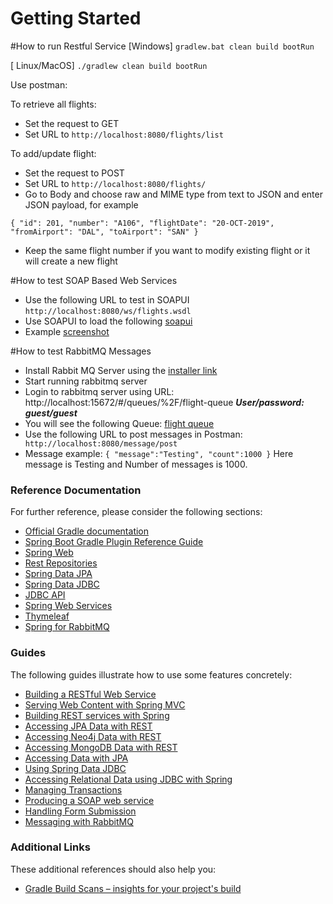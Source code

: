 # Getting Started

#How to run Restful Service
[Windows]
`gradlew.bat clean build bootRun` 

[ Linux/MacOS]
`./gradlew clean build bootRun` 

Use postman:

To retrieve all flights: 
- Set the request to GET 
- Set URL to `http://localhost:8080/flights/list`

To add/update flight:
- Set the request to POST
- Set URL to `http://localhost:8080/flights/`
- Go to Body and choose raw and MIME type from text to JSON and enter JSON payload, for example

`{
        "id": 201,
        "number": "A106",
        "flightDate": "20-OCT-2019",
        "fromAirport": "DAL",
        "toAirport": "SAN"
}`
- Keep the same flight number if you want to modify existing flight or it will create a new flight

#How to test SOAP Based Web Services

- Use the following URL to test in SOAPUI `http://localhost:8080/ws/flights.wsdl`
- Use SOAPUI to load the following [soapui](soapui/flights-soapui-project.xml) 
- Example [screenshot](soapui/SoapUI-ScreenShot.png)

#How to test RabbitMQ Messages
- Install Rabbit MQ Server using the [installer link](https://www.rabbitmq.com/download.html)
- Start running rabbitmq server 
- Login to rabbitmq server using URL: http://localhost:15672/#/queues/%2F/flight-queue
    _**User/password: guest/guest**_ 
- You will see the following Queue: [flight queue](rabbitmq/RabbitMQScreenshot.png)
- Use the following URL to post messages in Postman: `
http://localhost:8080/message/post`
- Message example: 
`{
	"message":"Testing",
	"count":1000
}` 
Here message is Testing and Number of messages is 1000.


### Reference Documentation
For further reference, please consider the following sections:

* [Official Gradle documentation](https://docs.gradle.org)
* [Spring Boot Gradle Plugin Reference Guide](https://docs.spring.io/spring-boot/docs/2.2.0.RELEASE/gradle-plugin/reference/html/)
* [Spring Web](https://docs.spring.io/spring-boot/docs/2.2.0.RELEASE/reference/htmlsingle/#boot-features-developing-web-applications)
* [Rest Repositories](https://docs.spring.io/spring-boot/docs/2.2.0.RELEASE/reference/htmlsingle/#howto-use-exposing-spring-data-repositories-rest-endpoint)
* [Spring Data JPA](https://docs.spring.io/spring-boot/docs/2.2.0.RELEASE/reference/htmlsingle/#boot-features-jpa-and-spring-data)
* [Spring Data JDBC](https://docs.spring.io/spring-data/jdbc/docs/current/reference/html/)
* [JDBC API](https://docs.spring.io/spring-boot/docs/2.2.0.RELEASE/reference/htmlsingle/#boot-features-sql)
* [Spring Web Services](https://docs.spring.io/spring-boot/docs/2.2.0.RELEASE/reference/htmlsingle/#boot-features-webservices)
* [Thymeleaf](https://docs.spring.io/spring-boot/docs/2.2.0.RELEASE/reference/htmlsingle/#boot-features-spring-mvc-template-engines)
* [Spring for RabbitMQ](https://docs.spring.io/spring-boot/docs/2.2.0.RELEASE/reference/htmlsingle/#boot-features-amqp)

### Guides
The following guides illustrate how to use some features concretely:

* [Building a RESTful Web Service](https://spring.io/guides/gs/rest-service/)
* [Serving Web Content with Spring MVC](https://spring.io/guides/gs/serving-web-content/)
* [Building REST services with Spring](https://spring.io/guides/tutorials/bookmarks/)
* [Accessing JPA Data with REST](https://spring.io/guides/gs/accessing-data-rest/)
* [Accessing Neo4j Data with REST](https://spring.io/guides/gs/accessing-neo4j-data-rest/)
* [Accessing MongoDB Data with REST](https://spring.io/guides/gs/accessing-mongodb-data-rest/)
* [Accessing Data with JPA](https://spring.io/guides/gs/accessing-data-jpa/)
* [Using Spring Data JDBC](https://github.com/spring-projects/spring-data-examples/tree/master/jdbc/basics)
* [Accessing Relational Data using JDBC with Spring](https://spring.io/guides/gs/relational-data-access/)
* [Managing Transactions](https://spring.io/guides/gs/managing-transactions/)
* [Producing a SOAP web service](https://spring.io/guides/gs/producing-web-service/)
* [Handling Form Submission](https://spring.io/guides/gs/handling-form-submission/)
* [Messaging with RabbitMQ](https://spring.io/guides/gs/messaging-rabbitmq/)

### Additional Links
These additional references should also help you:

* [Gradle Build Scans – insights for your project's build](https://scans.gradle.com#gradle)

